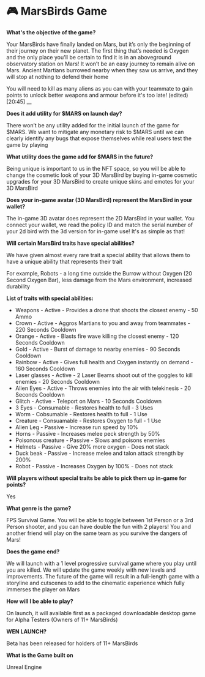 # 🎮 MarsBirds Game

**What's the objective of the game?**

Your MarsBirds have finally landed on Mars, but it’s only the beginning of their journey on their new planet. The first thing that’s needed is Oxygen and the only place you'll be certain to find it is in an aboveground observatory station on Mars! It won’t be an easy journey to remain alive on Mars. Ancient Martians burrowed nearby when they saw us arrive, and they will stop at nothing to defend their home

You will need to kill as many aliens as you can with your teammate to gain points to unlock better weapons and armour before it's too late! (edited) \[20:45] \_\_

**Does it add utility for $MARS on launch day?**

There won’t be any utility added for the initial launch of the game for $MARS. We want to mitigate any monetary risk to $MARS until we can clearly identify any bugs that expose themselves while real users test the game by playing

**What utility does the game add for $MARS in the future?**

Being unique is important to us in the NFT space, so you will be able to change the cosmetic look of your 3D MarsBird by buying in-game cosmetic upgrades for your 3D MarsBird to create unique skins and emotes for your 3D MarsBird

**Does your in-game avatar (3D MarsBird) represent the MarsBird in your wallet?**

The in-game 3D avatar does represent the 2D MarsBird in your wallet. You connect your wallet, we read the policy ID and match the serial number of your 2d bird with the 3d version for in-game use! It's as simple as that!

**Will certain MarsBird traits have special abilities?**

We have given almost every rare trait a special ability that allows them to have a unique ability that represents their trait

For example, Robots - a long time outside the Burrow without Oxygen (20 Second Oxygen Bar), less damage from the Mars environment, increased durability

**List of traits with special abilities:**

* Weapons -  Active - Provides a drone that shoots the closest enemy - 50 Ammo
* Crown - Active - Aggros Martians to you and away from teammates - 220 Seconds Cooldown
* Orange - Active - Blasts fire wave killing the closest enemy  - 120 Seconds Cooldown
* Gold - Active - Burst of damage to nearby enemies - 90 Seconds Cooldown
* Rainbow - Active - Gives full health and Oxygen instantly on demand - 160 Seconds Cooldown
* Laser glasses - Active - 2 Laser Beams shoot out of the goggles to kill enemies - 20 Seconds Cooldown
* Alien Eyes - Active - Throws enemies into the air with telekinesis - 20 Seconds Cooldown
* Glitch - Active - Teleport on Mars - 10 Seconds Cooldown
* 3 Eyes - Consumable - Restores health to full - 3 Uses
* Worm - Cobsumable - Restores health to full - 1 Use
* Creature - Consuamable - Restores Oxygen to full - 1 Use
* Alien Leg - Passive - Increase run speed by 10%
* Horns - Passive - Increases melee peck strength by 50%
* Poisonous creature - Passive - Slows and poisons enemies
* Helmets - Passive - Give 20% more oxygen - Does not stack
* Duck beak - Passive - Increase melee and talon attack strength by 200%
* Robot - Passive - Increases Oxygen by 100% - Does not stack



**Will players without special traits be able to pick them up in-game for points?**

Yes

**What genre is the game?**

FPS Survival Game. You will be able to toggle between 1st Person or a 3rd Person shooter, and you can have double the fun with 2 players! You and another friend will play on the same team as you survive the dangers of Mars!

**Does the game end?**

We will launch with a 1 level progressive survival game where you play until you are killed. We will update the game weekly with new levels and improvements. The future of the game will result in a full-length game with a storyline and cutscenes to add to the cinematic experience which fully immerses the player on Mars

**How will I be able to play?**

On launch, it will available first as a packaged downloadable desktop game for Alpha Testers (Owners of 11+ MarsBirds)

**WEN LAUNCH?**

Beta has been released for holders of 11+ MarsBirds

**What is the Game built on**

Unreal Engine
